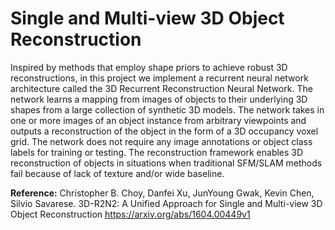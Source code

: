 # Single and Multi-view 3D Object Reconstruction

Inspired by methods that employ shape priors to achieve
robust 3D reconstructions, in this project we implement a
recurrent neural network architecture called the 3D
Recurrent Reconstruction Neural Network. The network
learns a mapping from images of objects to their underlying
3D shapes from a large collection of synthetic 3D models.
The network takes in one or more images of an object
instance from arbitrary viewpoints and outputs a
reconstruction of the object in the form of a 3D occupancy
voxel grid. The network does not require any image
annotations or object class labels for training or testing.
The reconstruction framework enables 3D reconstruction
of objects in situations when traditional SFM/SLAM
methods fail because of lack of texture and/or wide
baseline.

**Reference:**
Christopher B. Choy, Danfei Xu, JunYoung Gwak, Kevin Chen, Silvio Savarese. 3D-R2N2: A Unified Approach for Single and Multi-view 3D Object Reconstruction https://arxiv.org/abs/1604.00449v1
